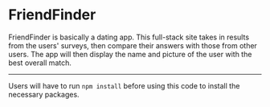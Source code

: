 # FriendFinder

FriendFinder is basically a dating app. This full-stack site takes in results from the users' surveys, then compare their answers with those from other users. The app will then display the name and picture of the user with the best overall match.
- - -
Users will have to run `npm install` before using this code to install the necessary packages.
